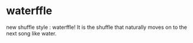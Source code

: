 # waterffle
new shuffle style : waterffle! It is the shuffle that naturally moves on to the next song like water.
